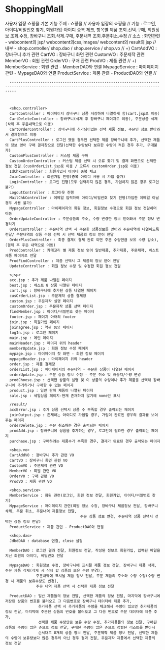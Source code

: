 # ShoppingMall
사용자 입장 쇼핑몰 기본 기능
주제 : 쇼핑몰 // 
      사용자 입장의 쇼핑몰 // 
      기능 : 로그인, 아이디/비밀번호 찾기, 회원가입-아이디 중복 체크, 항목별 제품 조회.선택.구매, 회원정보 조회.수정, 장바구니 조회.삭제.구매, 주문내역 조회.주문취소.수정 // 
      소스 : 화면관련 - webcontent의 jsp/ webcontent의css,images/ webcontent의 result의 jsp // 
      내부 - shop.controller/ shop.dao / shop.service / shop.vo // 
      +) CartAddVO : 장바구니 추가 관련 CartVO : 장바구니 화면 관련 CustomVO : 주문제작 관련 MemberVO : 회원 관련 OrderVO : 구매 관련 ProdVO : 제품 관련 //
      +) MemberService : 회원 관련 - MemberDAO와 연결 MypageService : 마이페이지 관련 - MypageDAO와 연결 ProductService : 제품 관련 - ProductDAO와 연결 //
      
      -----------------------------------------------------------------------------------------------------------------------------------------------
      
      
      
      <shop.controller>
      CartController : 마이페이지 장바구니 상품 저장하여 나열하게 함(cart.jsp로 이동)
      CartDeleteController : 장바구니(삭제 후 장바구니 페이지로 이동), 주문상품 삭제(삭제 후 주문내역으로 이동)
      CartOrderController : 장바구니에 추가되어있는 선택 제품 정보, 주문인 정보 받아와서 결제창으로 이동
      CartPlusController : 로그인 했을 경우만 선택한 제품 장바구니에 추가, 선택한 제품의 정보 얻어 구매 결제창으로 전달(선택한 수량보다 보유한 수량이 적은 경우 추가, 구매불가)
      CustomPlusController : 커스텀 제품 구매
      CustomOrderController : 커스텀 제품 선택 시 오류 찾기 및 결제 화면으로 선택한 정보 전달.(cusOrderList.jsp로 이동 / 오류시 customOrder.jsp로 이동)
      IdChkController : 회원가입시 아이디 중복 체크
      JoinController : 회원가입 진행(중복 아이디 사용 시 가입 불가)
      LoginController : 로그인 진행(모두 입력하지 않은 경우, 가입하지 않은 경우 로그인 불가)
      LogoutController : 로그아웃 진행
      MailChkController : 이메일 입력하여 아이디/비밀번호 찾기 진행(가입한 이메일 아닐경우 사용 불가)
      MypageController : 마이페이지의 회원 정보, 회원정보 수정으로 회원 정보 전달하며 이동
      OrderUpdateController : 주문상품의 주소, 수량 변경한 정보 얻어와서 주문 정보 변경하기
      OrderController : 주문내역 선택 시 주문한 상품정보를 얻어와 주문내역에 나열하도록 전달/ 주문내역의 상품 수정 선택 시 선택 제품의 정보 얻어 전달
      OrderPlusController : 최종 결제( 결제 완료 되면 주문 수량만큼 보유 수량 감소),(결제 후 주문 내역으로 이동)
      ProdController : 카테고리 별 제품 정보 얻어 일반제품, 추가제품, 주문제작, 베스트 제품 페이지로 전달   
      ProdFindController : 제품 선택시 그 제품의 정보 얻어 전달
      UpdateController : 회원 정보 수정 및 수정한 회원 정보 전달

      <jsp>
      acc.jsp : 추가 제품 나열된 페이지
      best.jsp : 베스트 8 상품 나열된 페이지
      cart.jsp : 장바구니에 추가된 상품 나열된 페이지
      cusOrderList.jsp : 주문제작 상품 결제창
      custom.jsp : 주문제작 설명 페이지
      customOrder.jsp : 주문제작 상품 선택 페이지
      findMember.jsp : 아이디/비밀번호 찾는 페이지
      footer.jsp : 페이지 아래의 footer
      join.jsp : 회원가입 페이지
      joinagree.jsp : 약관 동의 페이지
      logIn.jsp : 로그인 페이지
      main.jsp : 메인 페이지
      mainHeader.jsp : 페이지 위의 header
      memberUpdate.jsp : 회원 정보 수정 페이지
      mypage.jsp : 마이페이지 첫 화면 - 회원 정보 페이지
      mypageHeader.jsp : 마이페이지 위의 header
      order.jsp : 제품 결제창
      orderList.jsp : 마이페이지의 주문내역 - 주문한 상품이 나열된 페이지
      orderUpdate.jsp : 주문 상품 정보 수정 - 주문 취소 및 배송지/수량 변경
      prodChoose.jsp : 선택한 상품의 설명 및 이 상품의 수량이나 추가 제품을 선택해 장바구니에 추가하거나 구매할 수 있는 페이지
      product.jsp : 일반 판매 제품이 나열된 페이지
      sale.jsp : 세일상품 페이지-현재 존재하지 않기에 none만 표시  

      /result/
      accError.jsp : 추가 상품 선택시 상품 수 부족할 경우 출력되는 페이지
      joinOutput.jsp : 존재하는 아이디로 가입할 경우, 가입이 완료된 경우의 결과를 보여주는 페이지
      orderDelete.jsp : 주문 취소하는 경우 출력되는 페이지
      prodAdd.jsp : 장바구니에 상품을 추가하는 경우, 로그인이 필요한 경우 출력되는 페이지
      purchase.jsp : 구매하려는 제품수가 부족한 경우, 결제가 완료된 경우 출력되는 페이지

      <shop.vo>
      CartAddVO : 장바구니 추가 관련 VO
      CartVO : 장바구니 화면 관련 VO
      CustomVO : 주문제작 관련 VO
      MemberVO : 회원 관련 VO
      OrderVO : 구매 관련 VO
      ProdVO : 제품 관련 VO

      <shop.service>
      MemberService : 회원 관련(로그인, 회원 정보 전달, 회원가입, 아이디/비밀번호 찾기) 
      MypageService : 마이페이지 관련(회원 정보 수정, 장바구니 제품정보 전달, 장바구니 삭제, 주문 취소, 주문내역 제품정보 전달,
                                      주문 상품 정보 변경, 주문내역 상품 선택시 선택한 상품 정보 전달)
      ProductService : 제품 관련 - ProductDAO와 연결

      <shop.dao>
      JdbdDAO : database 연결, close 설정

      MemberDAO : 로그인 결과 전달, 회원정보 전달, 작성된 정보로 회원가입, 입력된 메일을 지닌 회원의 아이디, 비밀번호 전달

      MypageDAO : 회원정보 수정, 장바구니에 표시될 제품 정보 전달, 장바구니 제품 삭제, 주문 제품 삭제(삭제 시 삭제 할 상품의 보유 수량 변경),
                  주문내역에 표시될 제품 정보 전달, 주문 제품의 주소와 수량 수정(수량 변경 시 제품의 보유수량도 변경),
                  주문 내역 제품 선택 시 선택한 제품 정보 전달

      ProductDAO : 일반 제품들의 정보 전달, 선택한 제품의 정보 전달, 마지막에 장바구니에 저장된 상품의 번호를 불러오고 그 다음번호로 장바구니 데이터에 제품 추가,
                   추가제품 선택 시 추가제품의 수량을 체크해서 수량이 있으면 추가제품의 정보 전달, 마지막에 주문된 상품의 번호를 불러오고 그 다음 번호로 주문 데이터에 제품 추가,
                   선택한 제품 수량만큼 보유 수량 수정, 추가제품들의 정보 전달, 구매된 상품의 수량이 많은 순으로 정보 전달, 구매된 수량이 많은 순으로 정렬된 리스트를 받아서
                   순서대로 8개의 상품 정보 전달, 주문제작 제품 정보 전달, 선택한 제품의 수량이 보유량보다 많은 경우와 아닌 경우 결과 전달, 주문제작 제품에서 선택한 제품의 정보 전달

